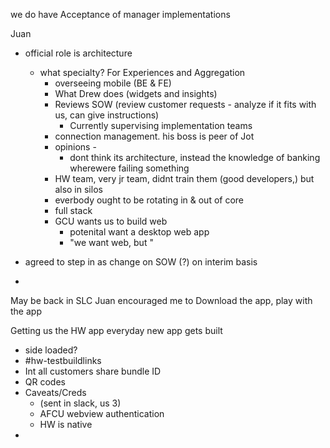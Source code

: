 we do have Acceptance of manager implementations

Juan 
- official role is architecture
  - what specialty? For Experiences and Aggregation
    - overseeing mobile (BE & FE)
    - What Drew does (widgets and insights)
    - Reviews SOW (review customer requests - analyze if it fits with us, can give instructions)
      - Currently supervising implementation teams 
    - connection management. his boss is peer of Jot
    - opinions - 
      - dont think its architecture, instead the knowledge of banking wherewere failing something 
    - HW team, very jr team, didnt train them (good developers,) but also in silos
    - everbody ought to be rotating in & out of core
    - full stack 
    - GCU wants us to build web 
      - potenital want a desktop web app
      - "we want web, but "
      
- agreed to step in as change on SOW (?) on interim basis
- 
May be back in SLC
Juan encouraged me to Download the app, play with the app

Getting us the HW app
everyday new app gets built
 - side loaded?
 - #hw-testbuildlinks
 - Int all customers share bundle ID
 - QR codes
 - Caveats/Creds
   - (sent in slack, us 3)
   - AFCU webview authentication
   - HW is native 
 - 